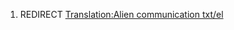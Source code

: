 1.  REDIRECT [Translation:Alien communication
    txt/el](Translation:Alien_communication_txt/el "wikilink")